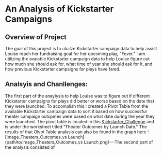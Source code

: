 # An Analysis of Kickstarter Campaigns

## Overview of Project
The goal of this project is to utuilze Kickstarter campaign data to help assist Louise reach her fundraising goal for her upcoming play, "Fever." I am utilizing the avaiable Kickstarter campaign data to help Louise figure out how much she should ask for, what time of year she should ask for it, and how previous Kickstarter campaigns for plays have fared. 

## Analsyis and Chanllenges: 
The first part of the anaylysis to help Louise was to figure out if different Kickstarter campaigns for plays did better or worse based on the date that they were launched. To accomplish this I created a Pivot Table from the available Kickstarter campaign data to sort it based on how successful theater campaign outcpmes were based on what date during the year they were launched. The pivot table is located in this [Kickstarter_Challenge](path/to/Kickstarter_Challenge.xlxs) and is under the worksheet titled "Theater Outcomes by Launch Date." The results of that Oivot Table analysis can also be found in the graph here ![image_Theaters_Outcomes_vs Launch](path/to/image_Theaters_Outcomes_vs Launch.png)---The second part of the analysis consisted of 


